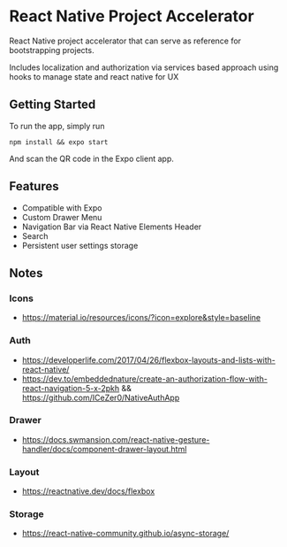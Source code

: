 # React Native Project Accelerator

React Native project accelerator that can serve as reference for bootstrapping projects.

Includes localization and authorization via services based approach using hooks to
manage state and react native for UX

## Getting Started

To run the app, simply run

`npm install && expo start`

And scan the QR code in the Expo client app.

## Features

- Compatible with Expo
- Custom Drawer Menu
- Navigation Bar via React Native Elements Header
- Search
- Persistent user settings storage

## Notes

### Icons

- https://material.io/resources/icons/?icon=explore&style=baseline

### Auth

- https://developerlife.com/2017/04/26/flexbox-layouts-and-lists-with-react-native/
- https://dev.to/embeddednature/create-an-authorization-flow-with-react-navigation-5-x-2pkh && https://github.com/ICeZer0/NativeAuthApp

### Drawer

- https://docs.swmansion.com/react-native-gesture-handler/docs/component-drawer-layout.html

### Layout

- https://reactnative.dev/docs/flexbox

### Storage

- https://react-native-community.github.io/async-storage/
